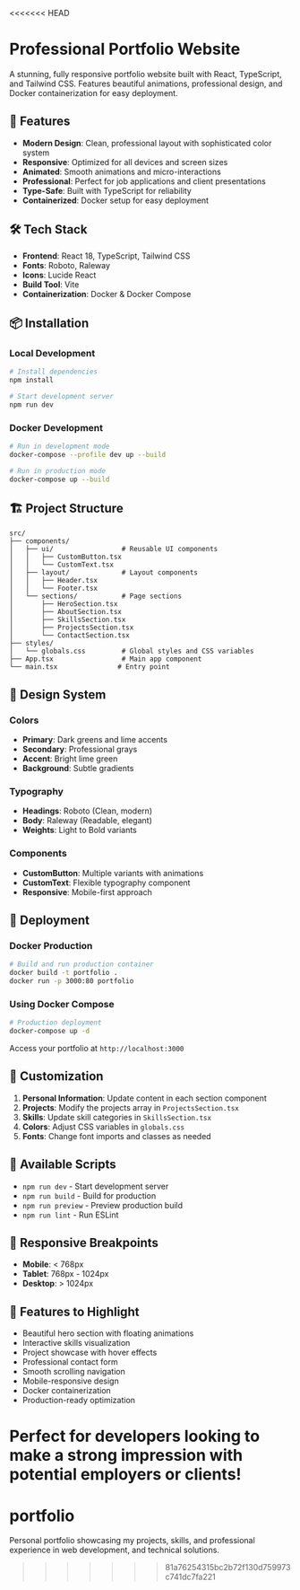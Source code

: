 <<<<<<< HEAD
# Professional Portfolio Website

A stunning, fully responsive portfolio website built with React, TypeScript, and Tailwind CSS. Features beautiful animations, professional design, and Docker containerization for easy deployment.

## 🚀 Features

- **Modern Design**: Clean, professional layout with sophisticated color system
- **Responsive**: Optimized for all devices and screen sizes
- **Animated**: Smooth animations and micro-interactions
- **Professional**: Perfect for job applications and client presentations
- **Type-Safe**: Built with TypeScript for reliability
- **Containerized**: Docker setup for easy deployment

## 🛠️ Tech Stack

- **Frontend**: React 18, TypeScript, Tailwind CSS
- **Fonts**: Roboto, Raleway
- **Icons**: Lucide React
- **Build Tool**: Vite
- **Containerization**: Docker & Docker Compose

## 📦 Installation

### Local Development

```bash
# Install dependencies
npm install

# Start development server
npm run dev
```

### Docker Development

```bash
# Run in development mode
docker-compose --profile dev up --build

# Run in production mode
docker-compose up --build
```

## 🏗️ Project Structure

```
src/
├── components/
│   ├── ui/                 # Reusable UI components
│   │   ├── CustomButton.tsx
│   │   └── CustomText.tsx
│   ├── layout/             # Layout components
│   │   ├── Header.tsx
│   │   └── Footer.tsx
│   └── sections/           # Page sections
│       ├── HeroSection.tsx
│       ├── AboutSection.tsx
│       ├── SkillsSection.tsx
│       ├── ProjectsSection.tsx
│       └── ContactSection.tsx
├── styles/
│   └── globals.css         # Global styles and CSS variables
├── App.tsx                 # Main app component
└── main.tsx               # Entry point
```

## 🎨 Design System

### Colors

- **Primary**: Dark greens and lime accents
- **Secondary**: Professional grays
- **Accent**: Bright lime green
- **Background**: Subtle gradients

### Typography

- **Headings**: Roboto (Clean, modern)
- **Body**: Raleway (Readable, elegant)
- **Weights**: Light to Bold variants

### Components

- **CustomButton**: Multiple variants with animations
- **CustomText**: Flexible typography component
- **Responsive**: Mobile-first approach

## 🚀 Deployment

### Docker Production

```bash
# Build and run production container
docker build -t portfolio .
docker run -p 3000:80 portfolio
```

### Using Docker Compose

```bash
# Production deployment
docker-compose up -d
```

Access your portfolio at `http://localhost:3000`

## 📝 Customization

1. **Personal Information**: Update content in each section component
2. **Projects**: Modify the projects array in `ProjectsSection.tsx`
3. **Skills**: Update skill categories in `SkillsSection.tsx`
4. **Colors**: Adjust CSS variables in `globals.css`
5. **Fonts**: Change font imports and classes as needed

## 🔧 Available Scripts

- `npm run dev` - Start development server
- `npm run build` - Build for production
- `npm run preview` - Preview production build
- `npm run lint` - Run ESLint

## 📱 Responsive Breakpoints

- **Mobile**: < 768px
- **Tablet**: 768px - 1024px
- **Desktop**: > 1024px

## 🎯 Features to Highlight

- Beautiful hero section with floating animations
- Interactive skills visualization
- Project showcase with hover effects
- Professional contact form
- Smooth scrolling navigation
- Mobile-responsive design
- Docker containerization
- Production-ready optimization

Perfect for developers looking to make a strong impression with potential employers or clients!
=======
# portfolio
Personal portfolio showcasing my projects, skills, and professional experience in web development, and technical solutions.
>>>>>>> 81a76254315bc2b72f130d759973c741dc7fa221
